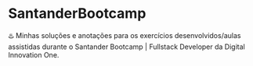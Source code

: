 # SantanderBootcamp
♨️ Minhas soluções e anotações para os exercícios desenvolvidos/aulas assistidas durante o Santander Bootcamp | Fullstack Developer da Digital Innovation One.
